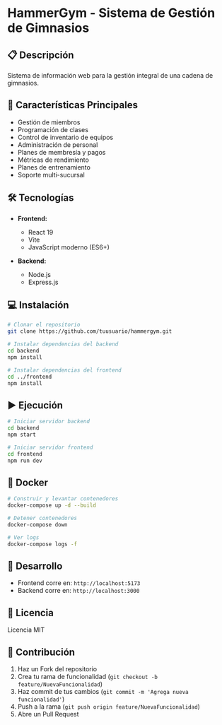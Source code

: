 # HammerGym - Sistema de Gestión de Gimnasios

## 📋 Descripción
Sistema de información web para la gestión integral de una cadena de gimnasios.

## 🚀 Características Principales

- Gestión de miembros
- Programación de clases
- Control de inventario de equipos
- Administración de personal
- Planes de membresía y pagos
- Métricas de rendimiento
- Planes de entrenamiento
- Soporte multi-sucursal

## 🛠️ Tecnologías

- **Frontend:**
  - React 19
  - Vite
  - JavaScript moderno (ES6+)

- **Backend:**
  - Node.js
  - Express.js

## 💻 Instalación

```bash
# Clonar el repositorio
git clone https://github.com/tuusuario/hammergym.git

# Instalar dependencias del backend
cd backend
npm install

# Instalar dependencias del frontend
cd ../frontend
npm install
```

## ▶️ Ejecución

```bash
# Iniciar servidor backend
cd backend
npm start

# Iniciar servidor frontend
cd frontend
npm run dev
```

## 🐳 Docker

```bash
# Construir y levantar contenedores
docker-compose up -d --build

# Detener contenedores
docker-compose down

# Ver logs
docker-compose logs -f
```

## 🔧 Desarrollo

- Frontend corre en: `http://localhost:5173`
- Backend corre en: `http://localhost:3000`

## 📄 Licencia

Licencia MIT

## 🤝 Contribución

1. Haz un Fork del repositorio
2. Crea tu rama de funcionalidad (`git checkout -b feature/NuevaFuncionalidad`)
3. Haz commit de tus cambios (`git commit -m 'Agrega nueva funcionalidad'`)
4. Push a la rama (`git push origin feature/NuevaFuncionalidad`)
5. Abre un Pull Request

